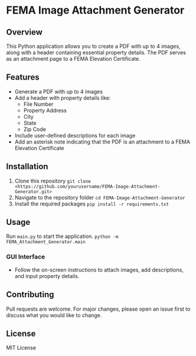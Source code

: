 # FEMA Image Attachment Generator

## Overview

This Python application allows you to create a PDF with up to 4 images, along with a header containing essential property details. The PDF serves as an attachment page to a FEMA Elevation Certificate.

## Features

- Generate a PDF with up to 4 images
- Add a header with property details like:
  - File Number
  - Property Address
  - City
  - State
  - Zip Code
- Include user-defined descriptions for each image
- Add an asterisk note indicating that the PDF is an attachment to a FEMA Elevation Certificate

## Installation

1. Clone this repository
```git clone <https://github.com/yourusername/FEMA-Image-Attachment-Generator.git>```
2. Navigate to the repository folder
```cd FEMA-Image-Attachment-Generator```
3. Install the required packages
```pip install -r requirements.txt```

## Usage

Run `main.py` to start the application.
```python -m FEMA_Attachment_Generator.main```

### GUI Interface

- Follow the on-screen instructions to attach images, add descriptions, and input property details.

## Contributing

Pull requests are welcome. For major changes, please open an issue first to discuss what you would like to change.

## License

MIT License
